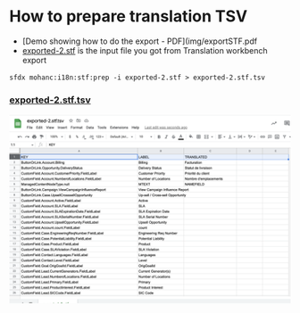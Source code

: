 # How to prepare translation TSV 
- [Demo showing how to do the export - PDF](img/exportSTF.pdf
- [exported-2.stf](img/exported-2.stf) is the input file you got from Translation workbench export
```
sfdx mohanc:i18n:stf:prep -i exported-2.stf > exported-2.stf.tsv
```

### [exported-2.stf.tsv](img/exported-2.stf.tsv)
![exported-2.stf.tsv](img/exported-2.stf.tsv.png) 



